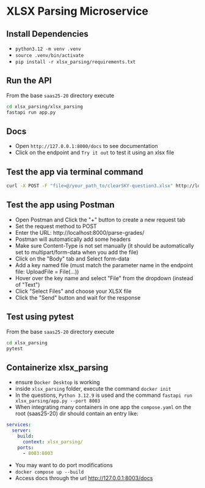 # XLSX Parsing Microservice

## Install Dependencies
- `python3.12 -m venv .venv`  
- `source .venv/bin/activate`
- `pip install -r xlsx_parsing/requirements.txt`

## Run the API
From the base `saas25-20` directory execute
```bash
cd xlsx_parsing/xlsx_parsing
fastapi run app.py
```

## Docs
- Open `http://127.0.0.1:8000/docs` to see documentation
- Click on the endpoint and `Try it out` to test it using an xlsx file

## Test the app via terminal command
```bash
curl -X POST -F "file=@/your_path_to/clearSKY-question3.xlsx" http://localhost:8000/parse-grades/
```

## Test the app using Postman
- Open Postman and Click the "+" button to create a new request tab
- Set the request method to POST
- Enter the URL: http://localhost:8000/parse-grades/
- Postman will automatically add some headers
- Make sure Content-Type is not set manually (it should be automatically set to multipart/form-data when you add the file)
- Click on the "Body" tab and Select form-data
- Add a key named file (must match the parameter name in the endpoint file: UploadFile = File(...))
- Hover over the key name and select "File" from the dropdown (instead of "Text")
- Click "Select Files" and choose your XLSX file
- Click the "Send" button and wait for the response

## Test using pytest
From the base `saas25-20` directory execute
```bash
cd xlsx_parsing
pytest
```

## Containerize xlsx_parsing
- ensure `Docker Desktop` is working
- inside `xlsx_parsing` folder, execute the command `docker init`
- In the questions, `Python 3.12.9` is used and the command `fastapi run xlsx_parsing/app.py --port 8003`
- When integrating many containers in one app the `compose.yaml` on the root (saas25-20) dir should contain an entry like:
```yaml
services:
  server:
    build:
      context: xlsx_parsing/
    ports:
      - 8003:8003
```
- You may want to do port modifications
- `docker compose up --build`
- Access docs through the url http://127.0.0.1:8003/docs